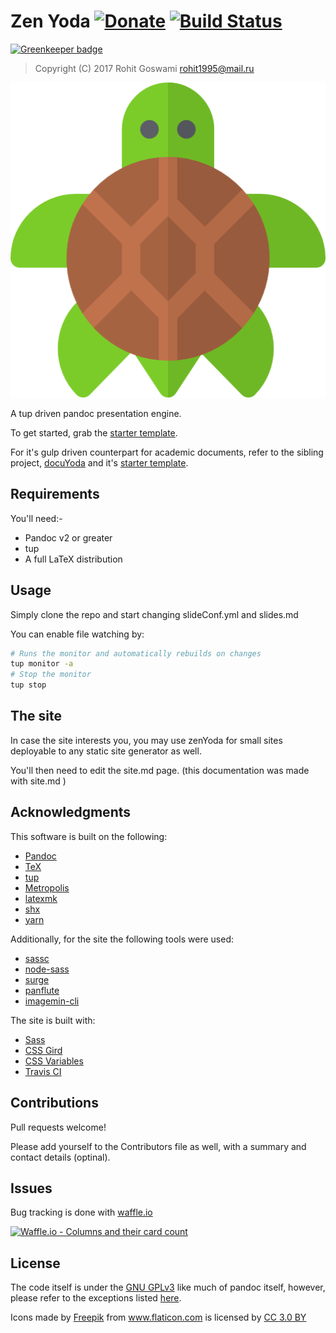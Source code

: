 # Zen Yoda  [![Donate](https://img.shields.io/badge/Donate-PayPal-blue.svg?style=for-the-badge)](https://www.paypal.me/HaoZeke/) [![Build Status](https://travis-ci.org/HaoZeke/zenYoda.svg?branch=master)](https://travis-ci.org/HaoZeke/zenYoda)  

[![Greenkeeper badge](https://badges.greenkeeper.io/HaoZeke/zenYoda.svg)](https://greenkeeper.io/)

> Copyright (C) 2017  Rohit Goswami <rohit1995@mail.ru>

![](src/img/turtle.png "Pandoc Presentations for turtles")

A tup driven pandoc presentation engine.

To get started, grab the [starter template](http://zenyodasap.surge.sh/).

For it's gulp driven counterpart for academic documents, refer to the sibling project, [docuYoda](http://docuyoda.surge.sh/) and it's [starter template](http://docuyodasap.surge.sh/).

## Requirements
You'll need:-

* Pandoc v2 or greater
* tup
* A full LaTeX distribution

## Usage

Simply clone the repo and start changing slideConf.yml and slides.md

You can enable file watching by:

```bash
# Runs the monitor and automatically rebuilds on changes
tup monitor -a
# Stop the monitor
tup stop
```

## The site
In case the site interests you, you may use zenYoda for small sites deployable to any static site generator as well.

You'll then need to edit the site.md page. (this documentation was made with site.md )

## Acknowledgments
This software is built on the following:

- [Pandoc](https://github.com/jgm/pandoc)
- [TeX](https://ctan.org/)
- [tup](http://gittup.org/tup/index.html)
- [Metropolis](https://github.com/matze/mtheme)
- [latexmk](http://mg.readthedocs.io/latexmk.html)
- [shx](https://github.com/shelljs/shx)
- [yarn](https://yarnpkg.com/en/)

Additionally, for the site the following tools were used:

- [sassc](https://github.com/sass/sassc)
- [node-sass](https://github.com/sass/node-sass)
- [surge](http://surge.sh)
- [panflute](http://scorreia.com/software/panflute/)
- [imagemin-cli](https://github.com/imagemin/imagemin-cli)

The site is built with:

- [Sass](http://sass-lang.com/)
- [CSS Gird](https://developer.mozilla.org/en-US/docs/Web/CSS/CSS_Grid_Layout)
- [CSS Variables](https://developer.mozilla.org/en-US/docs/Web/CSS/Using_CSS_variables)
- [Travis CI](https://travis-ci.org)

## Contributions
Pull requests welcome!

Please add yourself to the Contributors file as well, with a summary and contact details (optinal).

## Issues
Bug tracking is done with [waffle.io](https://waffle.io/)

[![Waffle.io - Columns and their card count](https://badge.waffle.io/HaoZeke/zenYoda.svg?columns=all)](https://waffle.io/HaoZeke/zenYoda)

## License
The code itself is under the [GNU GPLv3](https://choosealicense.com/licenses/gpl-3.0/) like much of pandoc itself, however, please refer to the exceptions listed [here](https://github.com/jgm/pandoc/blob/master/COPYRIGHT).

<div>Icons made by <a href="http://www.freepik.com" title="Freepik">Freepik</a> from <a href="https://www.flaticon.com/" title="Flaticon">www.flaticon.com</a> is licensed by <a href="http://creativecommons.org/licenses/by/3.0/" title="Creative Commons BY 3.0" target="_blank">CC 3.0 BY</a></div>